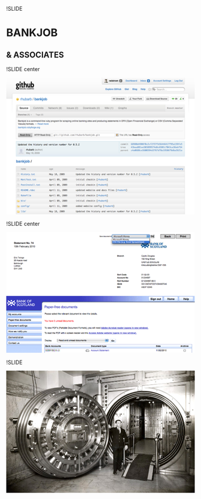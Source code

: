 !SLIDE
# BANKJOB #
## & ASSOCIATES ##

!SLIDE center

![Github Repo](github-repo.png)

!SLIDE center

![Paper Statement](paper-statement.png)
![Paper Free Nav](paper-free-nav.png)

!SLIDE

![PhishingSafe](PhishingSafe.jpg)